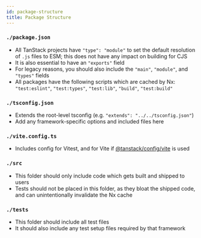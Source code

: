 ```yaml
---
id: package-structure
title: Package Structure
---
```


### `./package.json`

- All TanStack projects have `"type": "module"` to set the default resolution of `.js` files to ESM; this does not have any impact on building for CJS
- It is also essential to have an `"exports"` field
- For legacy reasons, you should also include the `"main"`, `"module"`, and `"types"` fields
- All packages have the following scripts which are cached by Nx: `"test:eslint"`, `"test:types"`, `"test:lib"`, `"build"`, `"test:build"`

### `./tsconfig.json`

- Extends the root-level tsconfig (e.g. `"extends": "../../tsconfig.json"`)
- Add any framework-specific options and included files here

### `./vite.config.ts`

- Includes config for Vitest, and for Vite if [@tanstack/config/vite](../vite) is used

### `./src`

- This folder should only include code which gets built and shipped to users
- Tests should not be placed in this folder, as they bloat the shipped code, and can unintentionally invalidate the Nx cache

### `./tests`

- This folder should include all test files
- It should also include any test setup files required by that framework
